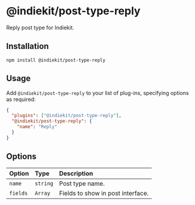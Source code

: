 # @indiekit/post-type-reply

Reply post type for Indiekit.

## Installation

`npm install @indiekit/post-type-reply`

## Usage

Add `@indiekit/post-type-reply` to your list of plug-ins, specifying options as required:

```json
{
  "plugins": ["@indiekit/post-type-reply"],
  "@indiekit/post-type-reply": {
    "name": "Reply"
  }
}
```

## Options

| Option   | Type     | Description                       |
| :------- | :------- | :-------------------------------- |
| `name`   | `string` | Post type name.                   |
| `fields` | `Array`  | Fields to show in post interface. |
